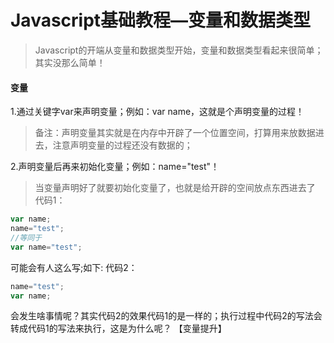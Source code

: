 # Javascript基础教程—变量和数据类型
>Javascript的开端从变量和数据类型开始，变量和数据类型看起来很简单；其实没那么简单！

#### 变量
1.通过关键字var来声明变量；例如：var name，这就是个声明变量的过程！

>备注：声明变量其实就是在内存中开辟了一个位置空间，打算用来放数据进去，注意声明变量的过程还没有数据的；

2.声明变量后再来初始化变量；例如：name="test"！
>当变量声明好了就要初始化变量了，也就是给开辟的空间放点东西进去了
代码1：
```javascript
var name;
name="test";
//等同于
var name="test";
```
可能会有人这么写;如下:
代码2：
```javascript
name="test";
var name;
````
会发生啥事情呢？其实代码2的效果代码1的是一样的；执行过程中代码2的写法会转成代码1的写法来执行，这是为什么呢？
【变量提升】
